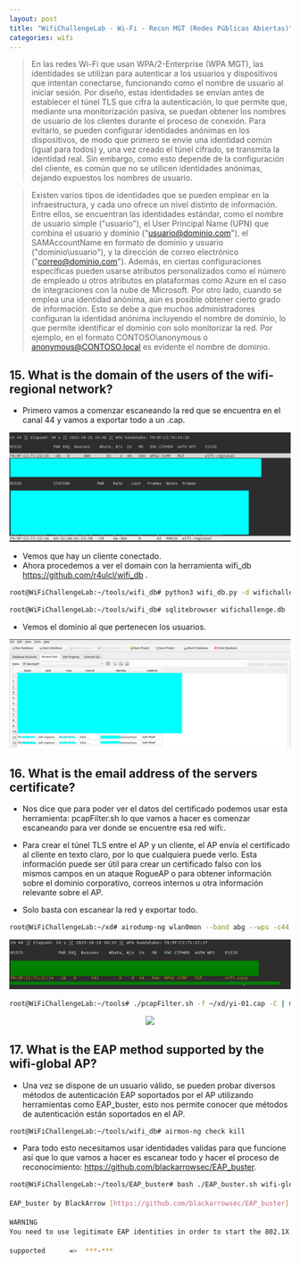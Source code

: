 ```yaml
---
layout: post
title: "WifiChallengeLab - Wi-Fi - Recon MGT (Redes Públicas Abiertas)"
categories: wifi
---
```


>En las redes Wi-Fi que usan WPA/2-Enterprise (WPA MGT), las identidades se utilizan para autenticar a los usuarios y dispositivos que intentan conectarse, funcionando como el nombre de usuario al iniciar sesión. Por diseño, estas identidades se envían antes de establecer el túnel TLS que cifra la autenticación, lo que permite que, mediante una monitorización pasiva, se puedan obtener los nombres de usuario de los clientes durante el proceso de conexión. Para evitarlo, se pueden configurar identidades anónimas en los dispositivos, de modo que primero se envíe una identidad común (igual para todos) y, una vez creado el túnel cifrado, se transmita la identidad real. Sin embargo, como esto depende de la configuración del cliente, es común que no se utilicen identidades anónimas, dejando expuestos los nombres de usuario.

>Existen varios tipos de identidades que se pueden emplear en la infraestructura, y cada uno ofrece un nivel distinto de información. Entre ellos, se encuentran las identidades estándar, como el nombre de usuario simple ("usuario"), el User Principal Name (UPN) que combina el usuario y dominio ("usuario@dominio.com"), el SAMAccountName en formato de dominio y usuario ("dominio\usuario"), y la dirección de correo electrónico ("correo@dominio.com"). Además, en ciertas configuraciones específicas pueden usarse atributos personalizados como el número de empleado u otros atributos en plataformas como Azure en el caso de integraciones con la nube de Microsoft.
Por otro lado, cuando se emplea una identidad anónima, aún es posible obtener cierto grado de información. Esto se debe a que muchos administradores configuran la identidad anónima incluyendo el nombre de dominio, lo que permite identificar el dominio con solo monitorizar la red. Por ejemplo, en el formato CONTOSO\anonymous o anonymous@CONTOSO.local es evidente el nombre de dominio.

## 15. What is the domain of the users of the wifi-regional network?

- Primero vamos a comenzar escaneando la red que se encuentra en el canal 44 y vamos a exportar todo a un .cap.

<p align="center">
<img src="https://github.com/MiguelRega77/miguelrega77.github.io/blob/main/assets/wifi/Recon%20MGT/1.png?raw=true">
</p>

- Vemos que hay un cliente conectado.
- Ahora procedemos a ver el domain con la herramienta wifi_db <https://github.com/r4ulcl/wifi_db> .

```bash
root@WiFiChallengeLab:~/tools/wifi_db# python3 wifi_db.py -d wifichallenge.db /home/user/temp/captura-01.cap
```

```bash
root@WiFiChallengeLab:~/tools/wifi_db# sqlitebrowser wifichallenge.db
```

- Vemos el dominio al que pertenecen los usuarios.

<p align="center">
<img src="https://github.com/MiguelRega77/miguelrega77.github.io/blob/main/assets/wifi/Recon%20MGT/2.png?raw=true">
</p>

## 16. What is the email address of the servers certificate?

- Nos dice que para poder ver el datos del certificado podemos usar esta herramienta: pcapFilter.sh lo que vamos a hacer es comenzar escaneando para ver donde se encuentre esa red wifi:.

- Para crear el túnel TLS entre el AP y un cliente, el AP envía el certificado al cliente en texto claro, por lo que cualquiera puede verlo. Esta información puede ser útil para crear un certificado falso con los mismos campos en un ataque RogueAP o para obtener información sobre el dominio corporativo, correos internos u otra información relevante sobre el AP.

- Solo basta con escanear la red y exportar todo.

```bash
root@WiFiChallengeLab:~/xd# airodump-ng wlan0mon --band abg --wps -c44 -w yi
```

<p align"center">
<img src="https://github.com/MiguelRega77/miguelrega77.github.io/blob/main/assets/wifi/Recon%20MGT/3.png?raw=true">
</p>

```bash
root@WiFiChallengeLab:~/tools# ./pcapFilter.sh -f ~/xd/yi-01.cap -C | more
````

<p align="center">
<img src="https://github.com/MiguelRega77/miguelrega77.github.io/blob/main/assets/wifi/Recon%20MGT/4.png?raw=true">
</p>

## 17. What is the EAP method supported by the wifi-global AP?

- Una vez se dispone de un usuario válido, se pueden probar diversos métodos de autenticación EAP soportados por el AP utilizando herramientas como EAP_buster, esto nos permite conocer que métodos de autenticación están soportados en el AP.

```bash
root@WiFiChallengeLab:~/tools/wifi_db# airmon-ng check kill
```

- Para todo esto necesitamos usar identidades validas para que funcione así que lo que vamos a hacer es escanear todo y hacer el proceso de reconocimiento: <https://github.com/blackarrowsec/EAP_buster>.

```bash
root@WiFiChallengeLab:~/tools/EAP_buster# bash ./EAP_buster.sh wifi-global 'GLOBAL\\GlobalAdmin' wlan1

EAP_buster by BlackArrow [https://github.com/blackarrowsec/EAP_buster]

WARNING
You need to use legitimate EAP identities in order to start the 802.1X authentication process and get reliable results (EAP identites can be collected using sniffing tools such as crEAP, just make sure you use a real identity and not an anonymous one => https://github.com/Snizz/crEAP)

supported      =>  ***-***
```

